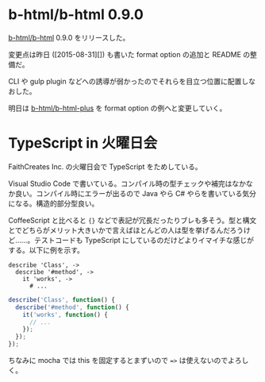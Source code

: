 # b-html/b-html 0.9.0

[b-html/b-html][] 0.9.0 をリリースした。

変更点は昨日 ([2015-08-31][]) も書いた format option の追加と README の整備だ。

CLI や gulp plugin などへの誘導が弱かったのでそれらを目立つ位置に配置しなおした。

明日は [b-html/b-html-plus][] を format option の例へと変更していく。

# TypeScript in 火曜日会

FaithCreates Inc. の火曜日会で TypeScript をためしている。

Visual Studio Code で書いている。コンパイル時の型チェックや補完はなかなか良い。コンパイル時にエラーが出るので Java やら C# やらを書いている気分になる。構造的部分型良い。

CoffeeScript と比べると `{}` などで表記が冗長だったりブレも多そう。型と構文とでどちらがメリット大きいかで言えばほとんどの人は型を挙げるんだろうけど……。テストコードも TypeScript にしているのだけどよりイマイチな感じがする。以下に例を示す。

```coffee-script
describe 'Class', ->
  describe '#method', ->
    it 'works', ->
      # ...
```

```ts
describe('Class', function() {
  describe('#method', function() {
    it('works', function() {
      // ...
    });
  });
});
```

ちなみに mocha では this を固定するとまずいので `=>` は使えないのでよろしく。

[b-html/b-html-plus]: https://github.com/b-html/b-html-plus
[b-html/b-html]: https://github.com/b-html/b-html
